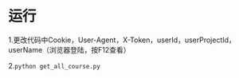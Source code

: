 # 运行
1.更改代码中Cookie，User-Agent，X-Token，userId，userProjectId，userName（浏览器登陆，按F12查看）

2.`python get_all_course.py`

